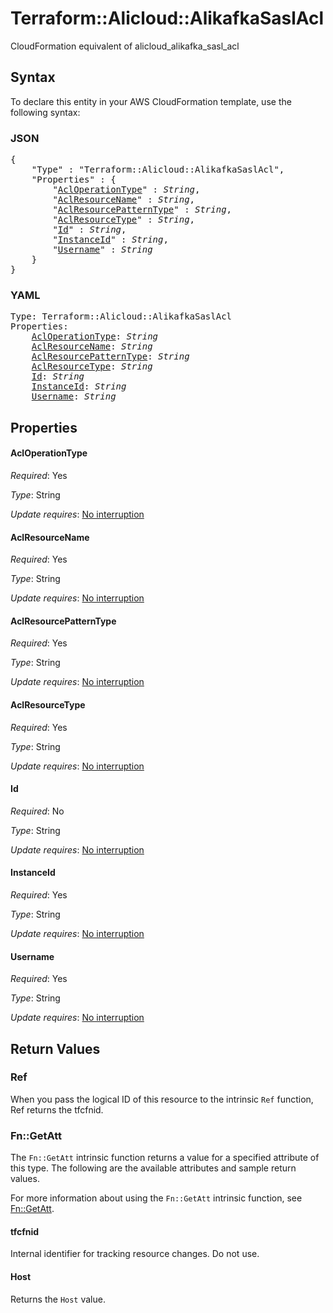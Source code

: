 # Terraform::Alicloud::AlikafkaSaslAcl

CloudFormation equivalent of alicloud_alikafka_sasl_acl

## Syntax

To declare this entity in your AWS CloudFormation template, use the following syntax:

### JSON

<pre>
{
    "Type" : "Terraform::Alicloud::AlikafkaSaslAcl",
    "Properties" : {
        "<a href="#acloperationtype" title="AclOperationType">AclOperationType</a>" : <i>String</i>,
        "<a href="#aclresourcename" title="AclResourceName">AclResourceName</a>" : <i>String</i>,
        "<a href="#aclresourcepatterntype" title="AclResourcePatternType">AclResourcePatternType</a>" : <i>String</i>,
        "<a href="#aclresourcetype" title="AclResourceType">AclResourceType</a>" : <i>String</i>,
        "<a href="#id" title="Id">Id</a>" : <i>String</i>,
        "<a href="#instanceid" title="InstanceId">InstanceId</a>" : <i>String</i>,
        "<a href="#username" title="Username">Username</a>" : <i>String</i>
    }
}
</pre>

### YAML

<pre>
Type: Terraform::Alicloud::AlikafkaSaslAcl
Properties:
    <a href="#acloperationtype" title="AclOperationType">AclOperationType</a>: <i>String</i>
    <a href="#aclresourcename" title="AclResourceName">AclResourceName</a>: <i>String</i>
    <a href="#aclresourcepatterntype" title="AclResourcePatternType">AclResourcePatternType</a>: <i>String</i>
    <a href="#aclresourcetype" title="AclResourceType">AclResourceType</a>: <i>String</i>
    <a href="#id" title="Id">Id</a>: <i>String</i>
    <a href="#instanceid" title="InstanceId">InstanceId</a>: <i>String</i>
    <a href="#username" title="Username">Username</a>: <i>String</i>
</pre>

## Properties

#### AclOperationType

_Required_: Yes

_Type_: String

_Update requires_: [No interruption](https://docs.aws.amazon.com/AWSCloudFormation/latest/UserGuide/using-cfn-updating-stacks-update-behaviors.html#update-no-interrupt)

#### AclResourceName

_Required_: Yes

_Type_: String

_Update requires_: [No interruption](https://docs.aws.amazon.com/AWSCloudFormation/latest/UserGuide/using-cfn-updating-stacks-update-behaviors.html#update-no-interrupt)

#### AclResourcePatternType

_Required_: Yes

_Type_: String

_Update requires_: [No interruption](https://docs.aws.amazon.com/AWSCloudFormation/latest/UserGuide/using-cfn-updating-stacks-update-behaviors.html#update-no-interrupt)

#### AclResourceType

_Required_: Yes

_Type_: String

_Update requires_: [No interruption](https://docs.aws.amazon.com/AWSCloudFormation/latest/UserGuide/using-cfn-updating-stacks-update-behaviors.html#update-no-interrupt)

#### Id

_Required_: No

_Type_: String

_Update requires_: [No interruption](https://docs.aws.amazon.com/AWSCloudFormation/latest/UserGuide/using-cfn-updating-stacks-update-behaviors.html#update-no-interrupt)

#### InstanceId

_Required_: Yes

_Type_: String

_Update requires_: [No interruption](https://docs.aws.amazon.com/AWSCloudFormation/latest/UserGuide/using-cfn-updating-stacks-update-behaviors.html#update-no-interrupt)

#### Username

_Required_: Yes

_Type_: String

_Update requires_: [No interruption](https://docs.aws.amazon.com/AWSCloudFormation/latest/UserGuide/using-cfn-updating-stacks-update-behaviors.html#update-no-interrupt)

## Return Values

### Ref

When you pass the logical ID of this resource to the intrinsic `Ref` function, Ref returns the tfcfnid.

### Fn::GetAtt

The `Fn::GetAtt` intrinsic function returns a value for a specified attribute of this type. The following are the available attributes and sample return values.

For more information about using the `Fn::GetAtt` intrinsic function, see [Fn::GetAtt](https://docs.aws.amazon.com/AWSCloudFormation/latest/UserGuide/intrinsic-function-reference-getatt.html).

#### tfcfnid

Internal identifier for tracking resource changes. Do not use.

#### Host

Returns the <code>Host</code> value.

